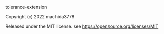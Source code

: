 tolerance-extension

Copyright (c) 2022 machida3778

Released under the MIT license.
see https://opensource.org/licenses/MIT